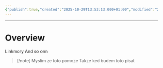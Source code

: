 ```yaml
---
{"publish":true,"created":"2025-10-29T13:53:13.000+01:00","modified":"2025-10-29T14:21:39.868+01:00","cssclasses":""}
---
```


---

# Overview

Linkmory
And so onn
> [!note] Myslim ze toto pomoze
> Takze ked budem toto pisat




